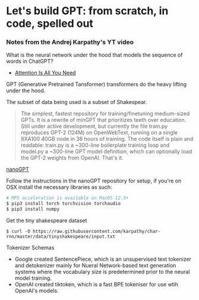 # Let's build GPT: from scratch, in code, spelled out
### Notes from the Andrej Karpathy's YT video

What is the neural network under the hood that models the sequence of words in ChatGPT?

* [Attention Is All You Need](https://arxiv.org/abs/1706.03762)

GPT (Generative Pretrained Tansformer) transformers do the heavy lifting under the hood.

The subset of data being used is a subset of Shakespear.

> The simplest, fastest repository for training/finetuning medium-sized GPTs. It is a rewrite of minGPT that prioritizes teeth over education. Still under active development, but currently the file train.py reproduces GPT-2 (124M) on OpenWebText, running on a single 8XA100 40GB node in 38 hours of training. The code itself is plain and readable: train.py is a ~300-line boilerplate training loop and model.py a ~300-line GPT model definition, which can optionally load the GPT-2 weights from OpenAI. That's it.

[nanoGPT](https://github.com/karpathy/nanoGPT)

Follow the instructions in the nanoGPT repository for setup, if you're on OSX install the necessary libraries as such:

```python
# MPS acceleration is available on MacOS 12.3+
$ pip3 install torch torchvision torchaudio
$ pip3 install numpy
```

Get the tiny shakespeare dataset
```
$ curl -O https://raw.githubusercontent.com/karpathy/char-rnn/master/data/tinyshakespeare/input.txt
```

Tokenizer Schemas


- Google created SentencePiece, which is an unsupervised text tokenizer and detokenizer mainly for Nueral Network-based text generation systems where the vocabulary size is predetermined prior to the neural model training.
- OpenAI created tiktoken, which is a fast BPE tokeniser for use wtih OpenAI's models.






